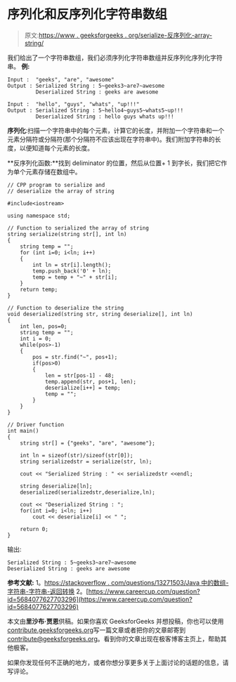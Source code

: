 # 序列化和反序列化字符串数组

> 原文:[https://www . geeksforgeeks . org/serialize-反序列化-array-string/](https://www.geeksforgeeks.org/serialize-deserialize-array-string/)

我们给出了一个字符串数组，我们必须序列化字符串数组并反序列化序列化字符串。
**例:**

```
Input :  "geeks", "are", "awesome"
Output : Serialized String : 5~geeks3~are7~awesome
         Deserialized String : geeks are awesome

Input :  "hello", "guys", "whats", "up!!!"
Output : Serialized String : 5~hello4~guys5~whats5~up!!!
         Deserialized String : hello guys whats up!!!

```

**序列化**:扫描一个字符串中的每个元素，计算它的长度，并附加一个字符串和一个元素分隔符或分隔符(那个分隔符不应该出现在字符串中)。我们附加字符串的长度，以便知道每个元素的长度。

**反序列化函数:**找到 deliminator 的位置，然后从位置+ 1 到字长，我们把它作为单个元素存储在数组中。

```
// CPP program to serialize and
// deserialize the array of string

#include<iostream>

using namespace std;

// Function to serialized the array of string
string serialize(string str[], int ln)
{
    string temp = "";
    for (int i=0; i<ln; i++)
    {
        int ln = str[i].length();
        temp.push_back('0' + ln);
        temp = temp + "~" + str[i];
    }
    return temp;
}

// Function to deserialize the string
void deserialized(string str, string deserialize[], int ln)
{
    int len, pos=0;
    string temp = "";
    int i = 0;
    while(pos>-1)
    {
        pos = str.find("~", pos+1);
        if(pos>0)
        {
            len = str[pos-1] - 48;
            temp.append(str, pos+1, len);
            deserialize[i++] = temp;
            temp = "";
        }
    }
}

// Driver function
int main()
{
    string str[] = {"geeks", "are", "awesome"};

    int ln = sizeof(str)/sizeof(str[0]);
    string serializedstr = serialize(str, ln);

    cout << "Serialized String : " << serializedstr <<endl;

    string deserialize[ln];
    deserialized(serializedstr,deserialize,ln);

    cout << "Deserialized String : ";
    for(int i=0; i<ln; i++)
        cout << deserialize[i] << " ";

    return 0;
}
```

输出:

```
Serialized String : 5~geeks3~are7~awesome
Deserialized String : geeks are awesome

```

**参考文献:**
1。[https://stackoverflow . com/questions/13271503/Java 中的数组-字符串-字符串-返回转换](https://stackoverflow.com/questions/13271503/converting-array-string-to-string-and-back-in-java)
2。[https://www.careercup.com/question?id=5684077627703296](https://www.careercup.com/question?id=5684077627703296)

本文由**里沙布·贾恩**供稿。如果你喜欢 GeeksforGeeks 并想投稿，你也可以使用[contribute.geeksforgeeks.org](http://www.contribute.geeksforgeeks.org)写一篇文章或者把你的文章邮寄到 contribute@geeksforgeeks.org。看到你的文章出现在极客博客主页上，帮助其他极客。

如果你发现任何不正确的地方，或者你想分享更多关于上面讨论的话题的信息，请写评论。